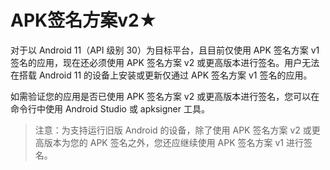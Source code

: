 # APK签名方案v2★

对于以 Android 11（API 级别 30）为目标平台，且目前仅使用 APK 签名方案 v1 签名的应用，现在还必须使用 APK 签名方案 v2 或更高版本进行签名。用户无法在搭载 Android 11 的设备上安装或更新仅通过 APK 签名方案 v1 签名的应用。

如需验证您的应用是否已使用 APK 签名方案 v2 或更高版本进行签名，您可以在命令行中使用 Android Studio 或 apksigner 工具。
>注意：为支持运行旧版 Android 的设备，除了使用 APK 签名方案 v2 或更高版本为您的 APK 签名之外，您还应继续使用 APK 签名方案 v1 进行签名。